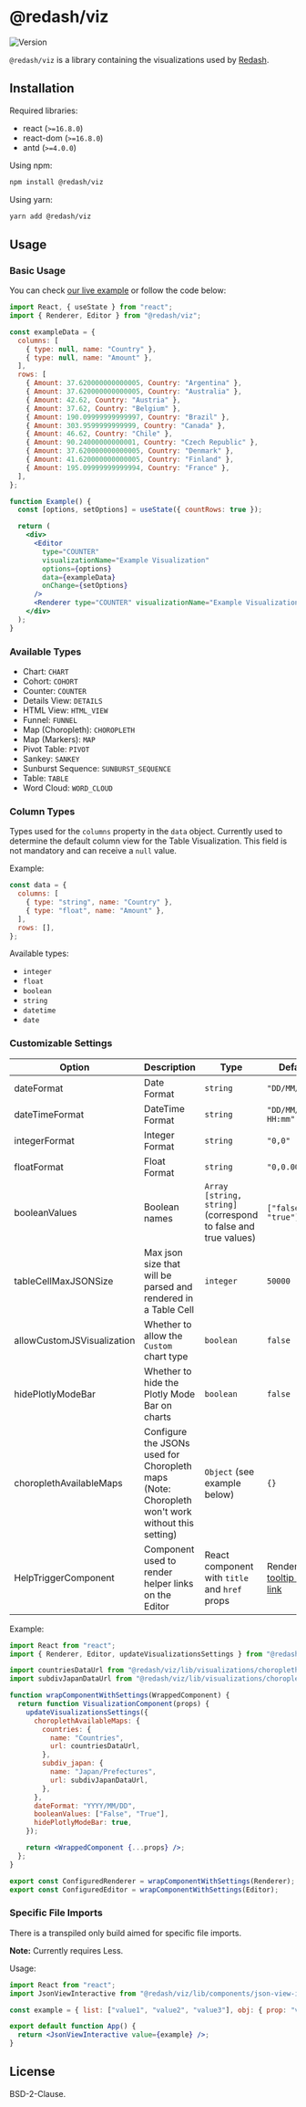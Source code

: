 # @redash/viz

![Version](https://img.shields.io/npm/v/@redash/viz)

`@redash/viz` is a library containing the visualizations used by [Redash](https://redash.io).

## Installation

Required libraries:

- react (`>=16.8.0`)
- react-dom (`>=16.8.0`)
- antd (`>=4.0.0`)

Using npm:

```bash
npm install @redash/viz
```

Using yarn:

```bash
yarn add @redash/viz
```

## Usage

### Basic Usage

You can check [our live example](https://codesandbox.io/s/redashviz-v9odv) or follow the code below:

```jsx
import React, { useState } from "react";
import { Renderer, Editor } from "@redash/viz";

const exampleData = {
  columns: [
    { type: null, name: "Country" },
    { type: null, name: "Amount" },
  ],
  rows: [
    { Amount: 37.620000000000005, Country: "Argentina" },
    { Amount: 37.620000000000005, Country: "Australia" },
    { Amount: 42.62, Country: "Austria" },
    { Amount: 37.62, Country: "Belgium" },
    { Amount: 190.09999999999997, Country: "Brazil" },
    { Amount: 303.9599999999999, Country: "Canada" },
    { Amount: 46.62, Country: "Chile" },
    { Amount: 90.24000000000001, Country: "Czech Republic" },
    { Amount: 37.620000000000005, Country: "Denmark" },
    { Amount: 41.620000000000005, Country: "Finland" },
    { Amount: 195.09999999999994, Country: "France" },
  ],
};

function Example() {
  const [options, setOptions] = useState({ countRows: true });

  return (
    <div>
      <Editor
        type="COUNTER"
        visualizationName="Example Visualization"
        options={options}
        data={exampleData}
        onChange={setOptions}
      />
      <Renderer type="COUNTER" visualizationName="Example Visualization" options={options} data={exampleData} />
    </div>
  );
}
```

### Available Types

- Chart: `CHART`
- Cohort: `COHORT`
- Counter: `COUNTER`
- Details View: `DETAILS`
- HTML View: `HTML_VIEW`
- Funnel: `FUNNEL`
- Map (Choropleth): `CHOROPLETH`
- Map (Markers): `MAP`
- Pivot Table: `PIVOT`
- Sankey: `SANKEY`
- Sunburst Sequence: `SUNBURST_SEQUENCE`
- Table: `TABLE`
- Word Cloud: `WORD_CLOUD`

### Column Types

Types used for the `columns` property in the `data` object. Currently used to determine the default column view for the Table Visualization. This field is not mandatory and can receive a `null` value.

Example:

```js
const data = {
  columns: [
    { type: "string", name: "Country" },
    { type: "float", name: "Amount" },
  ],
  rows: [],
};
```

Available types:

- `integer`
- `float`
- `boolean`
- `string`
- `datetime`
- `date`

### Customizable Settings

| Option                     | Description                                                                                     | Type                                                           | Default                                                                                                                                                                        |
| -------------------------- | ----------------------------------------------------------------------------------------------- | -------------------------------------------------------------- | ------------------------------------------------------------------------------------------------------------------------------------------------------------------------------ |
| dateFormat                 | Date Format                                                                                     | `string`                                                       | `"DD/MM/YYYY"`                                                                                                                                                                 |
| dateTimeFormat             | DateTime Format                                                                                 | `string`                                                       | `"DD/MM/YYYY HH:mm"`                                                                                                                                                           |
| integerFormat              | Integer Format                                                                                  | `string`                                                       | `"0,0"`                                                                                                                                                                        |
| floatFormat                | Float Format                                                                                    | `string`                                                       | `"0,0.00"`                                                                                                                                                                     |
| booleanValues              | Boolean names                                                                                   | `Array [string, string]` (correspond to false and true values) | `["false", "true"]`                                                                                                                                                            |
| tableCellMaxJSONSize       | Max json size that will be parsed and rendered in a Table Cell                                  | `integer`                                                      | `50000`                                                                                                                                                                        |
| allowCustomJSVisualization | Whether to allow the `Custom` chart type                                                        | `boolean`                                                      | `false`                                                                                                                                                                        |
| hidePlotlyModeBar          | Whether to hide the Plotly Mode Bar on charts                                                   | `boolean`                                                      | `false`                                                                                                                                                                        |
| choroplethAvailableMaps    | Configure the JSONs used for Choropleth maps (Note: Choropleth won't work without this setting) | `Object` (see example below)                                   | `{}`                                                                                                                                                                           |
| HelpTriggerComponent       | Component used to render helper links on the Editor                                             | React component with `title` and `href` props                  | Renders a [tooltip with a link](https://github.com/getredash/redash/blob/fc246aafc445bdfc3ad2b82560141ef51f8753a9/viz-lib/src/visualizations/visualizationsSettings.js#L6-L33) |

Example:

```jsx
import React from "react";
import { Renderer, Editor, updateVisualizationsSettings } from "@redash/viz";

import countriesDataUrl from "@redash/viz/lib/visualizations/choropleth/maps/countries.geo.json";
import subdivJapanDataUrl from "@redash/viz/lib/visualizations/choropleth/maps/japan.prefectures.geo.json";

function wrapComponentWithSettings(WrappedComponent) {
  return function VisualizationComponent(props) {
    updateVisualizationsSettings({
      choroplethAvailableMaps: {
        countries: {
          name: "Countries",
          url: countriesDataUrl,
        },
        subdiv_japan: {
          name: "Japan/Prefectures",
          url: subdivJapanDataUrl,
        },
      },
      dateFormat: "YYYY/MM/DD",
      booleanValues: ["False", "True"],
      hidePlotlyModeBar: true,
    });

    return <WrappedComponent {...props} />;
  };
}

export const ConfiguredRenderer = wrapComponentWithSettings(Renderer);
export const ConfiguredEditor = wrapComponentWithSettings(Editor);
```

### Specific File Imports

There is a transpiled only build aimed for specific file imports.

**Note:** Currently requires Less.

Usage:

```jsx
import React from "react";
import JsonViewInteractive from "@redash/viz/lib/components/json-view-interactive/JsonViewInteractive";

const example = { list: ["value1", "value2", "value3"], obj: { prop: "value" } };

export default function App() {
  return <JsonViewInteractive value={example} />;
}
```

## License

BSD-2-Clause.

